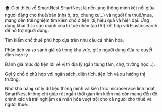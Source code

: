 🏠 Giới thiệu về SmartNest
SmartNest là nền tảng thông minh kết nối giữa người đăng cho thuê/bán (nhà ở, trọ, chung cư...) và người tìm thuê/mua,
mang đến trải nghiệm tìm kiếm chỗ ở tiện lợi, hiệu quả và hiện đại. Ứng dụng khai thác sức mạnh của trí tuệ nhân tạo (AI) kết hợp với Elasticsearch để hỗ trợ người dùng:

Tìm kiếm chỗ thuê phù hợp dựa trên nhu cầu cá nhân hóa.

Phân tích và so sánh giá cả trong khu vực, giúp người dùng đưa ra quyết định hợp lý.

Đánh giá mức độ tiện lợi về vị trí địa lý (gần trung tâm, chợ, trường học...).

Gợi ý chỗ ở phù hợp với ngân sách, diện tích, tiện ích và xu hướng thị trường.

Nhờ khả năng xử lý dữ liệu thông minh và kiến trúc microservice linh hoạt, SmartNest không chỉ giúp rút ngắn thời gian tìm kiếm mà còn mang đến độ chính xác và trải nghiệm cá nhân hóa vượt trội cho cả người cho thuê và người thuê.

